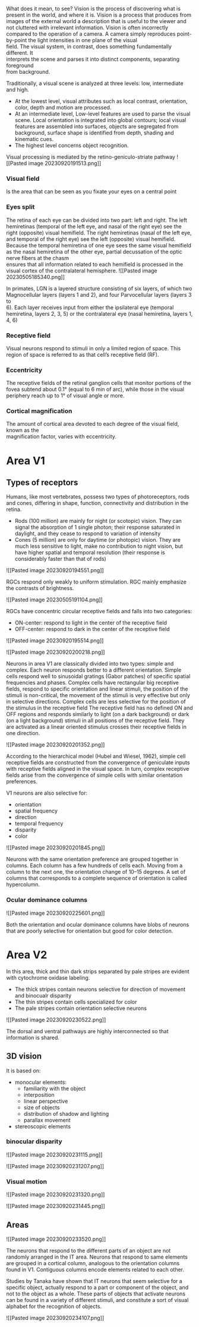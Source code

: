 What does it mean, to see? 
Vision is the process of discovering what is present in the world, and where it is.
Vision is a process that produces from images of the external world a description that is useful to the viewer and not cluttered with irrelevant information.
Vision is often incorrectly compared to the operation of a camera. A camera simply reproduces point-by-point the light intensities in one plane of the visual  
field. The visual system, in contrast, does something fundamentally different. It  
interprets the scene and parses it into distinct components, separating foreground  
from background.

Traditionally, a visual scene is analyzed at three levels: low, intermediate and high.
- At the lowest level, visual attributes such as local contrast, orientation, color, depth and motion are processed.
- At an intermediate level, Low-level features are used to parse the visual scene. Local orientation is integrated into global contours; local visual features are assembled into surfaces, objects are segregated from background, surface shape is identified from depth, shading and kinematic cues.
- The highest level concerns object recognition.

Visual processing is mediated by the retino-geniculo-striate pathway
![[Pasted image 20230920191513.png]]

### Visual field 
Is the area that can be seen as you fixate your eyes on a central point

### Eyes split
The retina of each eye can be divided into two part: left and right.
The left hemiretinas (temporal of the left eye, and nasal of the right eye) see the right (opposite) visual hemifield.
The right hemiretinas (nasal of the left eye, and temporal of the right eye) see the left (opposite) visual hemifield.
Because the temporal hemiretina of one eye sees the same visual hemifield as the nasal hemiretina of the other eye, partial decussation of the optic nerve fibers at the chasm  
ensures that all information related to each hemifield is processed in the visual cortex of the contralateral hemisphere.
![[Pasted image 20230505185340.png]]

In primates, LGN is a layered structure consisting of six layers, of which two Magnocellular layers (layers 1 and 2), and four Parvocellular layers (layers 3 to  
6). Each layer receives input from either the ipsilateral eye (temporal hemiretina, layers 2, 3, 5) or the contralateral eye (nasal hemiretina, layers 1, 4, 6)

### Receptive field
Visual neurons respond to stimuli in only a limited region of space. This region of space is referred to as that cell’s receptive field (RF).

### Eccentricity
The receptive fields of the retinal ganglion cells that monitor portions of the fovea subtend about 0.1° (equal to 6 min of arc), while those in the visual periphery reach up to 1° of visual angle or more.

### Cortical magnification
The amount of cortical area devoted to each degree of the visual field, known as the  
magnification factor, varies with eccentricity.

# Area V1

## Types of receptors

Humans, like most vertebrates, possess two types of photoreceptors, rods and cones, differing in shape, function, connectivity and distribution in the retina.
- Rods (100 million) are mainly for night (or scotopic) vision. They can signal the absorption of 1 single photon; their response saturated in daylight, and they cease to respond to variation of intensity
- Cones (5 million) are only for daytime (or photopic) vision. They are much less sensitive to light, make no contribution to night vision, but have higher spatial and temporal resolution (their response is considerably faster than that of rods)

![[Pasted image 20230920194551.png]]

RGCs respond only weakly to uniform stimulation. RGC mainly emphasize the contrasts of brightness.

![[Pasted image 20230505191104.png]]

RGCs have concentric circular receptive fields and falls into two categories:
- ON-center: respond to light in the center of the receptive field
- OFF-center: respond to dark in the center of the receptive field

![[Pasted image 20230920195514.png]]

![[Pasted image 20230920200218.png]]

Neurons in area V1 are classically divided into two types: simple and complex. Each neuron responds better to a different orientation.
Simple cells respond well to sinusoidal gratings (Gabor patches) of specific spatial frequencies and phases. Complex cells have rectangular big receptive fields, respond to specific orientation and linear stimuli, the position of the stimuli is non-critical, the movement of the stimuli is very effective but only in selective directions.
Complex cells are less selective for the position of the stimulus in the receptive field
The receptive field has no defined ON and OFF regions and responds similarly to light (on a
dark background) or dark (on a light background) stimuli in all positions of the receptive
field. They are activated as a linear oriented stimulus crosses their receptive fields in one
direction.

![[Pasted image 20230920201352.png]]

According to the hierarchical model (Hubel and Wiesel, 1962), simple cell receptive fields
are constructed from the convergence of geniculate inputs with receptive fields aligned in
the visual space. In turn, complex receptive fields arise from the convergence of simple cells with similar orientation preferences.

V1 neurons are also selective for:
- orientation
- spatial frequency
- direction
- temporal frequency
- disparity
- color

![[Pasted image 20230920201845.png]]

Neurons with the same orientation preference are grouped together in columns. Each column has a few hundreds of cells each. Moving from a column to the next one, the orientation change of 10–15 degrees. A set of columns that corresponds to a complete sequence of orientation is called hypercolumn. 

### Ocular dominance columns

![[Pasted image 20230920225601.png]]

Both the orientation and ocular dominance columns have blobs of neurons that are poorly selective for orientation but good for color detection.

# Area V2

In this area, thick and thin dark strips separated by pale stripes are evident with cytochrome oxidase labeling.
- The thick stripes contain neurons selective for direction of movement and binocualr disparity
- The thin stripes contain cells specialized for color 
- The pale stripes contain orientation selective neurons

![[Pasted image 20230920230522.png]]

The dorsal and ventral pathways are highly interconnected so that information is shared.

## 3D vision

It is based on:
 - monocular elements:
	 -  familiarity with the object
	 - interposition
	 - linear perspective
	 - size of objects
	 - distribution of shadow and lighting
	 - parallax movement
 - stereoscopic elements

### binocular disparity 

![[Pasted image 20230920231115.png]]

![[Pasted image 20230920231207.png]]

### Visual motion

![[Pasted image 20230920231320.png]]

![[Pasted image 20230920231445.png]]

## Areas

![[Pasted image 20230920233520.png]]

The neurons that respond to the different parts of an object are not randomly arranged in
the IT area.
Neurons that respond to same elements are grouped in a cortical column, analogous to the
orientation columns found in V1. Contiguous columns encode elements related to each
other.

Studies by Tanaka have shown that IT neurons that seem selective for a specific object,
actually respond to a part or component of the object, and not to the object as a whole.
These parts of objects that activate neurons can be found in a variety of different stimuli,
and constitute a sort of visual alphabet for the recognition of objects.

![[Pasted image 20230920234107.png]]